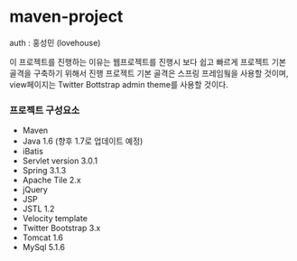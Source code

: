maven-project
=============

auth : 홍성민 (lovehouse)

이 프로젝트를 진행하는 이유는 웹프로젝트를 진행시 보다 쉽고 빠르게 프로젝트 기본 골격을 구축하기 위해서 진행
프로젝트 기본 골격은 스프링 프레임웤을 사용할 것이며, view페이지는 Twitter Bottstrap admin theme를 사용할 것이다. 


### 프로젝트 구성요소
- Maven
- Java 1.6 (향후 1.7로 업데이트 예정)
- iBatis
- Servlet version 3.0.1
- Spring 3.1.3
- Apache Tile 2.x
- jQuery
- JSP
- JSTL 1.2
- Velocity template
- Twitter Bootstrap 3.x
- Tomcat 1.6
- MySql 5.1.6
